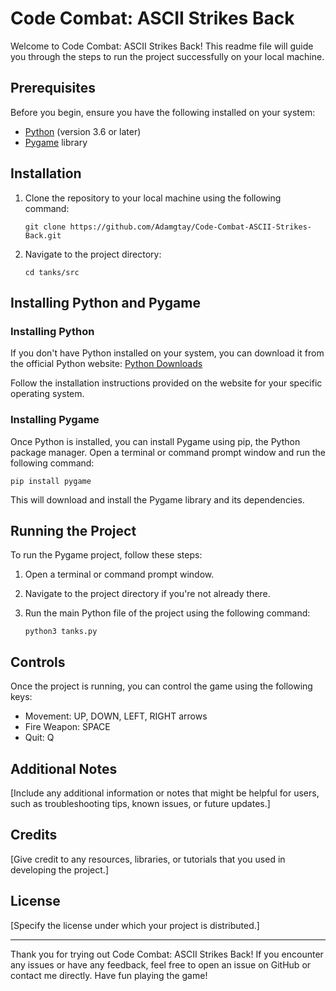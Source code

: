 # Code Combat: ASCII Strikes Back

Welcome to Code Combat: ASCII Strikes Back! This readme file will guide you through the steps to run the project successfully on your local machine.

## Prerequisites

Before you begin, ensure you have the following installed on your system:
- [Python](https://www.python.org/downloads/) (version 3.6 or later)
- [Pygame](https://www.pygame.org/download.shtml) library

## Installation

1. Clone the repository to your local machine using the following command:

       git clone https://github.com/Adamgtay/Code-Combat-ASCII-Strikes-Back.git


2. Navigate to the project directory:

       cd tanks/src


## Installing Python and Pygame

### Installing Python

If you don't have Python installed on your system, you can download it from the official Python website:
[Python Downloads](https://www.python.org/downloads/)

Follow the installation instructions provided on the website for your specific operating system.

### Installing Pygame

Once Python is installed, you can install Pygame using pip, the Python package manager. Open a terminal or command prompt window and run the following command:

    pip install pygame


This will download and install the Pygame library and its dependencies.

## Running the Project

To run the Pygame project, follow these steps:

1. Open a terminal or command prompt window.

2. Navigate to the project directory if you're not already there.

3. Run the main Python file of the project using the following command:

       python3 tanks.py


## Controls

Once the project is running, you can control the game using the following keys:

- Movement: UP, DOWN, LEFT, RIGHT arrows
- Fire Weapon: SPACE
- Quit: Q

## Additional Notes

[Include any additional information or notes that might be helpful for users, such as troubleshooting tips, known issues, or future updates.]

## Credits

[Give credit to any resources, libraries, or tutorials that you used in developing the project.]

## License

[Specify the license under which your project is distributed.]

---

Thank you for trying out Code Combat: ASCII Strikes Back! If you encounter any issues or have any feedback, feel free to open an issue on GitHub or contact me directly. Have fun playing the game!
